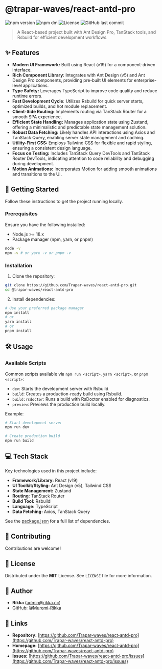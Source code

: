 # @trapar-waves/react-antd-pro

![npm version](https://img.shields.io/npm/v/@trapar-waves/react-antd-pro)
![npm dm](https://img.shields.io/npm/dm/@trapar-waves/react-antd-pro)
![License](https://img.shields.io/badge/license-MIT-green)
![GitHub last commit](https://img.shields.io/github/last-commit/trapar-waves/react-antd-pro)

> A React-based project built with Ant Design Pro, TanStack tools, and Rsbuild for efficient development workflows.

## ✨ Features

* **Modern UI Framework:** Built using React (v19) for a component-driven interface.
* **Rich Component Library:** Integrates with Ant Design (v5) and Ant Design Pro components, providing pre-built UI elements for enterprise-level applications.
* **Type Safety:** Leverages TypeScript to improve code quality and reduce runtime errors.
* **Fast Development Cycle:** Utilizes Rsbuild for quick server starts, optimized builds, and hot module replacement.
* **Client-Side Routing:** Implements routing via TanStack Router for a smooth SPA experience.
* **Efficient State Handling:** Manages application state using Zustand, offering a minimalistic and predictable state management solution.
* **Robust Data Fetching:** Likely handles API interactions using Axios and TanStack Query, enabling server state management and caching.
* **Utility-First CSS:** Employs Tailwind CSS for flexible and rapid styling, ensuring a consistent design language.
* **Focus on Testing:** Includes TanStack Query DevTools and TanStack Router DevTools, indicating attention to code reliability and debugging during development.
* **Motion Animations:** Incorporates Motion for adding smooth animations and transitions to the UI.

## 🚀 Getting Started

Follow these instructions to get the project running locally.

### Prerequisites

Ensure you have the following installed:
- Node.js >= 18.x
- Package manager (npm, yarn, or pnpm)

```bash
node -v
npm -v # or yarn -v or pnpm -v
```

### Installation

1. Clone the repository:
```bash
git clone https://github.com/Trapar-waves/react-antd-pro.git
cd @trapar-waves/react-antd-pro
```
2. Install dependencies:
```bash
# Use your preferred package manager
npm install
# or
yarn install
# or
pnpm install
```

## 🛠️ Usage

### Available Scripts

Common scripts available via `npm run <script>`, `yarn <script>`, or `pnpm <script>`:

* `dev`: Starts the development server with Rsbuild.
* `build`: Creates a production-ready build using Rsbuild.
* `build:rsdoctor`: Runs a build with RsDoctor enabled for diagnostics.
* `preview`: Previews the production build locally.

Example:
```bash
# Start development server
npm run dev 

# Create production build
npm run build 
```

## 💻 Tech Stack

Key technologies used in this project include:

* **Framework/Library:** React (v19)
* **UI Toolkit/Styling:** Ant Design (v5), Tailwind CSS
* **State Management:** Zustand
* **Routing:** TanStack Router
* **Build Tool:** Rsbuild
* **Language:** TypeScript
* **Data Fetching:** Axios, TanStack Query

See the [package.json](package.json) for a full list of dependencies.

## 🤝 Contributing

Contributions are welcome! 

## 📄 License

Distributed under the **MIT** License. See `LICENSE` file for more information.

## 👤 Author

* **Rikka** ([admin@rikka.cc](mailto:admin@rikka.cc))
* GitHub: [@Muromi-Rikka](https://github.com/Muromi-Rikka)

## 🔗 Links

* **Repository:** [https://github.com/Trapar-waves/react-antd-pro](https://github.com/Trapar-waves/react-antd-pro)
* **Homepage:** [https://github.com/Trapar-waves/react-antd-pro](https://github.com/Trapar-waves/react-antd-pro)
* **Issues:** [https://github.com/Trapar-waves/react-antd-pro/issues](https://github.com/Trapar-waves/react-antd-pro/issues)